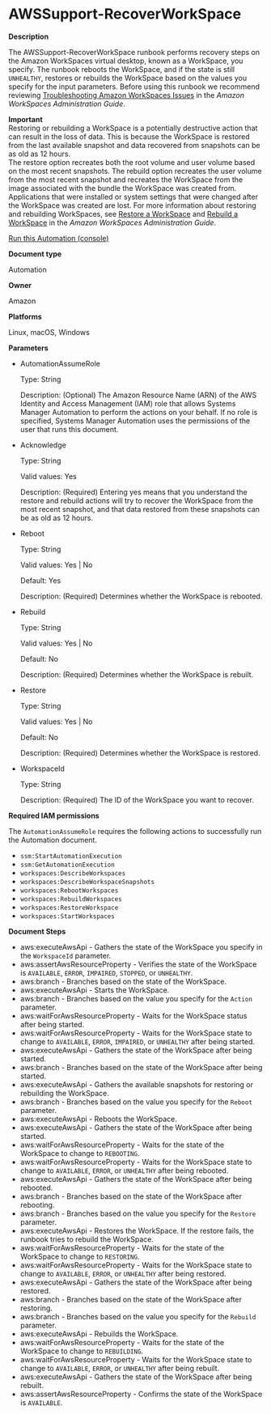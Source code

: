# AWSSupport\-RecoverWorkSpace<a name="automation-awssupport-recover-workspace"></a>

**Description**

The AWSSupport\-RecoverWorkSpace runbook performs recovery steps on the Amazon WorkSpaces virtual desktop, known as a WorkSpace, you specify\. The runbook reboots the WorkSpace, and if the state is still `UNHEALTHY`, restores or rebuilds the WorkSpace based on the values you specify for the input parameters\. Before using this runbook we recommend reviewing [Troubleshooting Amazon WorkSpaces Issues](https://docs.aws.amazon.com/workspaces/latest/adminguide/amazon-workspaces-troubleshooting.html) in the *Amazon WorkSpaces Administration Guide*\.

**Important**  
Restoring or rebuilding a WorkSpace is a potentially destructive action that can result in the loss of data\. This is because the WorkSpace is restored from the last available snapshot and data recovered from snapshots can be as old as 12 hours\.  
The restore option recreates both the root volume and user volume based on the most recent snapshots\. The rebuild option recreates the user volume from the most recent snapshot and recreates the WorkSpace from the image associated with the bundle the WorkSpace was created from\. Applications that were installed or system settings that were changed after the WorkSpace was created are lost\. For more information about restoring and rebuilding WorkSpaces, see [Restore a WorkSpace](https://docs.aws.amazon.com/workspaces/latest/adminguide/restore-workspace.html) and [Rebuild a WorkSpace](https://docs.aws.amazon.com/workspaces/latest/adminguide/rebuild-workspace.html) in the *Amazon WorkSpaces Administration Guide*\.

[Run this Automation \(console\)](https://console.aws.amazon.com/systems-manager/automation/execute/AWSSupport-RecoverWorkSpace)

**Document type**

Automation

**Owner**

Amazon

**Platforms**

Linux, macOS, Windows

**Parameters**
+ AutomationAssumeRole

  Type: String

  Description: \(Optional\) The Amazon Resource Name \(ARN\) of the AWS Identity and Access Management \(IAM\) role that allows Systems Manager Automation to perform the actions on your behalf\. If no role is specified, Systems Manager Automation uses the permissions of the user that runs this document\.
+ Acknowledge

  Type: String

  Valid values: Yes

  Description: \(Required\) Entering yes means that you understand the restore and rebuild actions will try to recover the WorkSpace from the most recent snapshot, and that data restored from these snapshots can be as old as 12 hours\.
+ Reboot

  Type: String

  Valid values: Yes \| No

  Default: Yes

  Description: \(Required\) Determines whether the WorkSpace is rebooted\.
+ Rebuild

  Type: String

  Valid values: Yes \| No

  Default: No

  Description: \(Required\) Determines whether the WorkSpace is rebuilt\.
+ Restore

  Type: String

  Valid values: Yes \| No

  Default: No

  Description: \(Required\) Determines whether the WorkSpace is restored\.
+ WorkspaceId

  Type: String

  Description: \(Required\) The ID of the WorkSpace you want to recover\.

**Required IAM permissions**

The `AutomationAssumeRole` requires the following actions to successfully run the Automation document\.
+ `ssm:StartAutomationExecution`
+ `ssm:GetAutomationExecution`
+ `workspaces:DescribeWorkspaces`
+ `workspaces:DescribeWorkspaceSnapshots`
+ `workspaces:RebootWorkspaces`
+ `workspaces:RebuildWorkspaces`
+ `workspaces:RestoreWorkspace`
+ `workspaces:StartWorkspaces`

**Document Steps**
+ aws:executeAwsApi \- Gathers the state of the WorkSpace you specify in the `WorkspaceId` parameter\.
+ aws:assertAwsResourceProperty \- Verifies the state of the WorkSpace is `AVAILABLE`, `ERROR`, `IMPAIRED`, `STOPPED`, or `UNHEALTHY`\.
+ aws:branch \- Branches based on the state of the WorkSpace\.
+ aws:executeAwsApi \- Starts the WorkSpace\.
+ aws:branch \- Branches based on the value you specify for the `Action` parameter\.
+ aws:waitForAwsResourceProperty \- Waits for the WorkSpace status after being started\.
+ aws:waitForAwsResourceProperty \- Waits for the WorkSpace state to change to `AVAILABLE`, `ERROR`, `IMPAIRED`, or `UNHEALTHY` after being started\.
+ aws:executeAwsApi \- Gathers the state of the WorkSpace after being started\.
+ aws:branch \- Branches based on the state of the WorkSpace after being started\.
+ aws:executeAwsApi \- Gathers the available snapshots for restoring or rebuilding the WorkSpace\.
+ aws:branch \- Branches based on the value you specify for the `Reboot` parameter\.
+ aws:executeAwsApi \- Reboots the WorkSpace\.
+ aws:executeAwsApi \- Gathers the state of the WorkSpace after being started\.
+ aws:waitForAwsResourceProperty \- Waits for the state of the WorkSpace to change to `REBOOTING`\.
+ aws:waitForAwsResourceProperty \- Waits for the WorkSpace state to change to `AVAILABLE`, `ERROR`, or `UNHEALTHY` after being rebooted\.
+ aws:executeAwsApi \- Gathers the state of the WorkSpace after being rebooted\.
+ aws:branch \- Branches based on the state of the WorkSpace after rebooting\.
+ aws:branch \- Branches based on the value you specify for the `Restore` parameter\.
+ aws:executeAwsApi \- Restores the WorkSpace\. If the restore fails, the runbook tries to rebuild the WorkSpace\.
+ aws:waitForAwsResourceProperty \- Waits for the state of the WorkSpace to change to `RESTORING`\.
+ aws:waitForAwsResourceProperty \- Waits for the WorkSpace state to change to `AVAILABLE`, `ERROR`, or `UNHEALTHY` after being restored\.
+ aws:executeAwsApi \- Gathers the state of the WorkSpace after being restored\.
+ aws:branch \- Branches based on the state of the WorkSpace after restoring\.
+ aws:branch \- Branches based on the value you specify for the `Rebuild` parameter\.
+ aws:executeAwsApi \- Rebuilds the WorkSpace\.
+ aws:waitForAwsResourceProperty \- Waits for the state of the WorkSpace to change to `REBUILDING`\.
+ aws:waitForAwsResourceProperty \- Waits for the WorkSpace state to change to `AVAILABLE`, `ERROR`, or `UNHEALTHY` after being rebuilt\.
+ aws:executeAwsApi \- Gathers the state of the WorkSpace after being rebuilt\.
+ aws:assertAwsResourceProperty \- Confirms the state of the WorkSpace is `AVAILABLE`\.